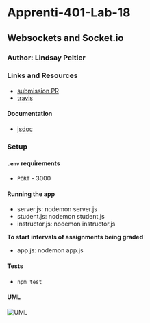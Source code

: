 # Apprenti-401-Lab-18
## Websockets and Socket.io

### Author: Lindsay Peltier

### Links and Resources
* [submission PR]()
* [travis]()

#### Documentation
* [jsdoc](.docs/index.html)

### Setup
#### `.env` requirements
* `PORT` - 3000

#### Running the app
* server.js: nodemon server.js
* student.js: nodemon student.js 
* instructor.js: nodemon instructor.js

**To start intervals of assignments being graded**
* app.js: nodemon app.js
  
#### Tests
* `npm test`

#### UML
![UML](./assets/)